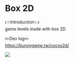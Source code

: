 # Box 2D
👉Introduction👈  
game levels made with box 2D

✏️Dev log✏️  
https://bunnygame.tw/cocos2d/

[<img src="https://img.youtube.com/vi/TcBCCfA7_XI/hqdefault.jpg">](https://youtu.be/TcBCCfA7_XI)
